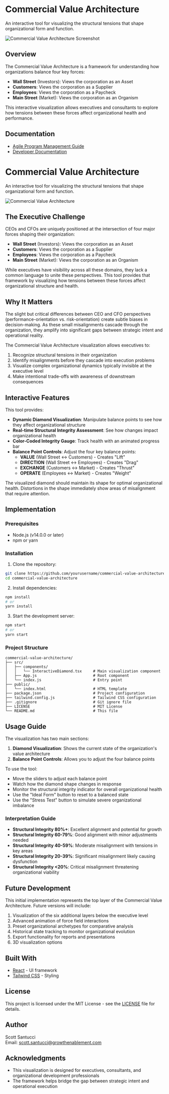 # Commercial Value Architecture

An interactive tool for visualizing the structural tensions that shape organizational form and function.

![Commercial Value Architecture Screenshot](./screenshot.png)

## Overview

The Commercial Value Architecture is a framework for understanding how organizations balance four key forces:

- **Wall Street** (Investors): Views the corporation as an Asset
- **Customers**: Views the corporation as a Supplier
- **Employees**: Views the corporation as a Paycheck
- **Main Street** (Market): Views the corporation as an Organism

This interactive visualization allows executives and consultants to explore how tensions between these forces affect organizational health and performance.

## Documentation

- [Agile Program Management Guide](docs/agile-program-management.md)
- [Developer Documentation](commercial-value-architecture-docs.md)

# Commercial Value Architecture

An interactive tool for visualizing the structural tensions that shape organizational form and function.

![Commercial Value Architecture](https://via.placeholder.com/800x400?text=Commercial+Value+Architecture)

## The Executive Challenge

CEOs and CFOs are uniquely positioned at the intersection of four major forces shaping their organization:

- **Wall Street** (Investors): Views the corporation as an Asset
- **Customers**: Views the corporation as a Supplier
- **Employees**: Views the corporation as a Paycheck
- **Main Street** (Market): Views the corporation as an Organism

While executives have visibility across all these domains, they lack a common language to unite these perspectives. This tool provides that framework by visualizing how tensions between these forces affect organizational structure and health.

## Why It Matters

The slight but critical differences between CEO and CFO perspectives (performance-orientation vs. risk-orientation) create subtle biases in decision-making. As these small misalignments cascade through the organization, they amplify into significant gaps between strategic intent and operational reality.

The Commercial Value Architecture visualization allows executives to:

1. Recognize structural tensions in their organization
2. Identify misalignments before they cascade into execution problems
3. Visualize complex organizational dynamics typically invisible at the executive level
4. Make intentional trade-offs with awareness of downstream consequences

## Interactive Features

This tool provides:

- **Dynamic Diamond Visualization**: Manipulate balance points to see how they affect organizational structure
- **Real-time Structural Integrity Assessment**: See how changes impact organizational health
- **Color-Coded Integrity Gauge**: Track health with an animated progress bar
- **Balance Point Controls**: Adjust the four key balance points:
  - **VALUE** (Wall Street ↔ Customers) - Creates "Lift"
  - **DIRECTION** (Wall Street ↔ Employees) - Creates "Drag"
  - **EXCHANGE** (Customers ↔ Market) - Creates "Thrust"
  - **OPERATE** (Employees ↔ Market) - Creates "Weight"

The visualized diamond should maintain its shape for optimal organizational health. Distortions in the shape immediately show areas of misalignment that require attention.

## Implementation

### Prerequisites

- Node.js (v14.0.0 or later)
- npm or yarn

### Installation

1. Clone the repository:

```bash
git clone https://github.com/yourusername/commercial-value-architecture.git
cd commercial-value-architecture
```

2. Install dependencies:

```bash
npm install
# or
yarn install
```

3. Start the development server:

```bash
npm start
# or
yarn start
```

### Project Structure

```
commercial-value-architecture/
├── src/
│   ├── components/
│   │   └── InteractiveDiamond.tsx     # Main visualization component
│   ├── App.js                         # Root component
│   └── index.js                       # Entry point
├── public/
│   └── index.html                     # HTML template
├── package.json                       # Project configuration
├── tailwind.config.js                 # Tailwind CSS configuration
├── .gitignore                         # Git ignore file
├── LICENSE                            # MIT License
└── README.md                          # This file
```

## Usage Guide

The visualization has two main sections:

1. **Diamond Visualization**: Shows the current state of the organization's value architecture
2. **Balance Point Controls**: Allows you to adjust the four balance points

To use the tool:
- Move the sliders to adjust each balance point
- Watch how the diamond shape changes in response
- Monitor the structural integrity indicator for overall organizational health
- Use the "Ideal Form" button to reset to a balanced state
- Use the "Stress Test" button to simulate severe organizational imbalance

### Interpretation Guide

- **Structural Integrity 80%+**: Excellent alignment and potential for growth
- **Structural Integrity 60-79%**: Good alignment with minor adjustments needed
- **Structural Integrity 40-59%**: Moderate misalignment with tensions in key areas
- **Structural Integrity 20-39%**: Significant misalignment likely causing dysfunction
- **Structural Integrity <20%**: Critical misalignment threatening organizational viability

## Future Development

This initial implementation represents the top layer of the Commercial Value Architecture. Future versions will include:

1. Visualization of the six additional layers below the executive level
2. Advanced animation of force field interactions
3. Preset organizational archetypes for comparative analysis
4. Historical state tracking to monitor organizational evolution
5. Export functionality for reports and presentations
6. 3D visualization options

## Built With

- [React](https://reactjs.org/) - UI framework
- [Tailwind CSS](https://tailwindcss.com/) - Styling

## License

This project is licensed under the MIT License - see the [LICENSE](LICENSE) file for details.

## Author

Scott Santucci  
Email: scott.santucci@growthenablement.com

## Acknowledgments

- This visualization is designed for executives, consultants, and organizational development professionals
- The framework helps bridge the gap between strategic intent and operational execution
